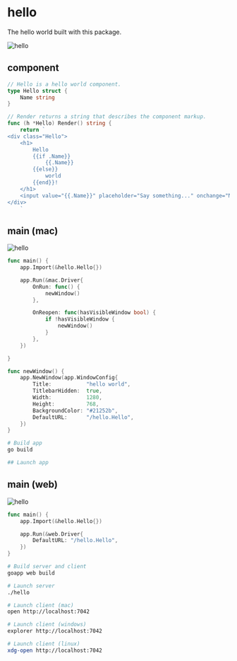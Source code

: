 # hello
The hello world built with this package.

![hello](https://github.com/murlokswarm/app/wiki/assets/hello.gif)

## component
```go
// Hello is a hello world component.
type Hello struct {
	Name string
}

// Render returns a string that describes the component markup.
func (h *Hello) Render() string {
	return `
<div class="Hello">
	<h1>
		Hello
		{{if .Name}}
			{{.Name}}
		{{else}}
			world
		{{end}}!
	</h1>
	<input value="{{.Name}}" placeholder="Say something..." onchange="Name" autofocus>
</div>
	`

```


## main (mac)
![hello](https://github.com/murlokswarm/app/wiki/assets/hello-mac.png)

```go
func main() {
	app.Import(&hello.Hello{})

	app.Run(&mac.Driver{
		OnRun: func() {
			newWindow()
		},

		OnReopen: func(hasVisibleWindow bool) {
			if !hasVisibleWindow {
				newWindow()
			}
		},
	})

}

func newWindow() {
	app.NewWindow(app.WindowConfig{
		Title:           "hello world",
		TitlebarHidden:  true,
		Width:           1280,
		Height:          768,
		BackgroundColor: "#21252b",
		DefaultURL:      "/hello.Hello",
	})
}
```

```bash
# Build app
go build

## Launch app
```


## main (web)
![hello](https://github.com/murlokswarm/app/wiki/assets/hello-web.png)

```go
func main() {
	app.Import(&hello.Hello{})

	app.Run(&web.Driver{
		DefaultURL: "/hello.Hello",
	})
}
```

```bash
# Build server and client
goapp web build

# Launch server
./hello

# Launch client (mac)
open http://localhost:7042

# Launch client (windows)
explorer http://localhost:7042

# Launch client (linux)
xdg-open http://localhost:7042
```